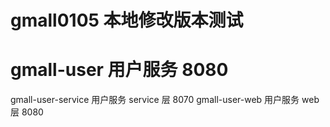 # gmall0105 本地修改版本测试
# gmall-user 用户服务 8080
gmall-user-service 用户服务 service 层 8070
gmall-user-web 用户服务 web 层 8080